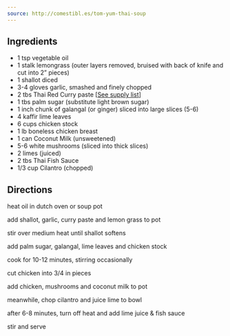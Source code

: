 ```yaml
---
source: http://comestibl.es/tom-yum-thai-soup
---
```


## Ingredients

* 1 tsp vegetable oil
* 1 stalk lemongrass (outer layers removed, bruised with back of knife and cut into 2” pieces)
* 1 shallot diced
* 3-4 gloves garlic, smashed and finely chopped
* 2 tbs Thai Red Curry paste [<a href=”/supplies/thai-red-curry-paste” data-mce-href=”/supplies/thai-red-curry-paste”>See supply list</a>]
* 1 tbs palm sugar (substitute light brown sugar)
* 1 inch chunk of galangal (or ginger) sliced into large slices (5-6)
* 4 kaffir lime leaves
* 6 cups chicken stock
* 1 lb boneless chicken breast
* 1 can Coconut Milk (unsweetened)
* 5-6 white mushrooms (sliced into thick slices)
* 2 limes (juiced)
* 2 tbs Thai Fish Sauce
* 1/3 cup Cilantro (chopped)

## Directions

heat oil in dutch oven or soup pot

add shallot, garlic, curry paste and lemon grass to pot

stir over medium heat until shallot softens

add palm sugar, galangal, lime leaves and chicken stock

cook for 10-12 minutes, stirring occasionally

cut chicken into 3/4 in pieces

add chicken, mushrooms and coconut milk to pot

meanwhile, chop cilantro and juice lime to bowl

after 6-8 minutes, turn off heat and add lime juice & fish sauce

stir and serve
